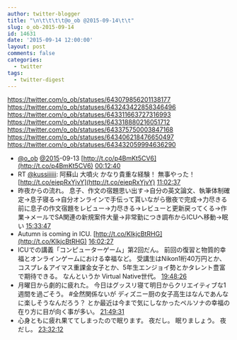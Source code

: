 ```yaml
---
author: twitter-blogger
title: "\n\t\t\t\t@o_ob @2015-09-14\t\t"
slug: o_ob-2015-09-14
id: 14631
date: '2015-09-14 12:00:00'
layout: post
comments: false
categories:
  - twitter
tags:
  - twitter-digest
---
```


https://twitter.com/o_ob/statuses/643079856201138177 https://twitter.com/o_ob/statuses/643243422858346496 https://twitter.com/o_ob/statuses/643311663727316993 https://twitter.com/o_ob/statuses/643318880216051712 https://twitter.com/o_ob/statuses/643375750003847168 https://twitter.com/o_ob/statuses/643406218476650497 https://twitter.com/o_ob/statuses/643432059994636290  

*   [@o_ob](https://twitter.com/o_ob) [@2015](https://twitter.com/2015)-09-13 [http://t.co/p4BmKt5CV6](http://t.co/p4BmKt5CV6) [00:12:40](https://twitter.com/o_ob/statuses/643079856201138177)
*   RT [@kussiiiiii](https://twitter.com/kussiiiiii): 阿蘇山 大噴火 かなり貴重な経験！ 無事やった！ [http://t.co/eiepRxYjvY](http://t.co/eiepRxYjvY) [11:02:37](https://twitter.com/o_ob/statuses/643243422858346496)
*   昨夜からの流れ。 息子、作文の宿題思い出す→自分の英文論文、執筆体制確定→息子寝る→自分オンラインで手伝って貰いながら徹夜で完成→力尽きる前に息子の作文宿題をレビュー→力尽きる→レビューと更新戻ってくる→作業→メールでSA関連の新規案件大量→非常勤につき調布からICUへ移動→眠い [15:33:47](https://twitter.com/o_ob/statuses/643311663727316993)
*   Autumn is coming in ICU. [http://t.co/KlkjcBtRHG](http://t.co/KlkjcBtRHG) [16:02:27](https://twitter.com/o_ob/statuses/643318880216051712)
*   ICUでの講義「コンピューターゲーム」第2回だん。 前回の復習と物質的幸福とオンラインゲームにおける幸福など。 受講生はNikon1桁40万円とか、コスプレ＆アイマス重課金女子とか、5年生エンジョイ勢とかタレント豊富で期待できる。 なんというか Virtual Native世代。 [19:48:26](https://twitter.com/o_ob/statuses/643375750003847168)
*   月曜日から劇的に疲れた。 今日はグッスリ寝て明日からクリエイティブな1週間を過ごそう。 #全然関係ないが ディズニー厨の女子高生はなんであんなに楽しそうなんだろう？ とか最近は今まで気にしなかったペルソナの幸福の在り方に目が向く事が多い。 [21:49:31](https://twitter.com/o_ob/statuses/643406218476650497)
*   心身ともに疲れ果ててしまったので眠ります。 夜だし。 眠りましょう。 夜だし。 [23:32:12](https://twitter.com/o_ob/statuses/643432059994636290)